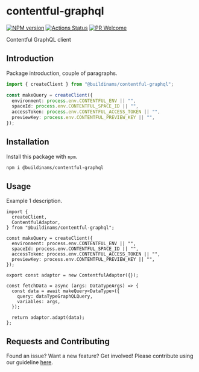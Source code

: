 # contentful-graphql

[![NPM version][npm-image]][npm-url]
[![Actions Status][ci-image]][ci-url]
[![PR Welcome][npm-downloads-image]][npm-downloads-url]

Contentful GraphQL client

## Introduction

Package introduction, couple of paragraphs.

```typescript
import { createClient } from "@buildinams/contentful-graphql";

const makeQuery = createClient({
  environment: process.env.CONTENTFUL_ENV || "",
  spaceId: process.env.CONTENTFUL_SPACE_ID || "",
  accessToken: process.env.CONTENTFUL_ACCESS_TOKEN || "",
  previewKey: process.env.CONTENTFUL_PREVIEW_KEY || "",
});
```

## Installation

Install this package with `npm`.

```bash
npm i @buildinams/contentful-graphql
```

## Usage

Example 1 description.

```tsx
import {
  createClient,
  ContentfulAdaptor,
} from "@buildinams/contentful-graphql";

const makeQuery = createClient({
  environment: process.env.CONTENTFUL_ENV || "",
  spaceId: process.env.CONTENTFUL_SPACE_ID || "",
  accessToken: process.env.CONTENTFUL_ACCESS_TOKEN || "",
  previewKey: process.env.CONTENTFUL_PREVIEW_KEY || "",
});

export const adaptor = new ContentfulAdaptor({});

const fetchData = async (args: DataTypeArgs) => {
  const data = await makeQuery<DataType>({
    query: dataTypeGraphQLQuery,
    variables: args,
  });

  return adaptor.adapt(data);
};
```

## Requests and Contributing

Found an issue? Want a new feature? Get involved! Please contribute using our guideline [here](https://github.com/buildinamsterdam/contentful-graphql/blob/main/CONTRIBUTING.md).

[npm-image]: https://img.shields.io/npm/v/@buildinams/contentful-graphql.svg?style=flat-square&logo=react
[npm-url]: https://npmjs.org/package/@buildinams/contentful-graphql
[ci-image]: https://github.com/buildinamsterdam/contentful-graphql/actions/workflows/test.yml/badge.svg
[ci-url]: https://github.com/buildinamsterdam/contentful-graphql/actions
[npm-downloads-image]: https://img.shields.io/npm/dm/@buildinams/contentful-graphql.svg
[npm-downloads-url]: https://npmcharts.com/compare/@buildinams/contentful-graphql?minimal=true
